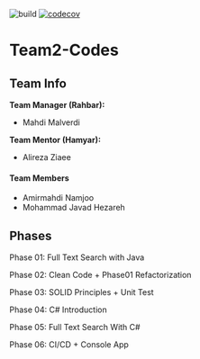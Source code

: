 ![build](https://github.com/Star-Academy/Team2-Codes/workflows/build/badge.svg)
[![codecov](https://codecov.io/gh/Star-Academy/Team2-Codes/branch/master/graph/badge.svg)](https://codecov.io/gh/Star-Academy/Team2-Codes)


# Team2-Codes

## Team Info

**Team Manager (Rahbar):**

* Mahdi Malverdi



**Team Mentor (Hamyar):**

* Alireza Ziaee



#### Team Members
* Amirmahdi Namjoo
* Mohammad Javad Hezareh


## Phases

Phase 01: Full Text Search with Java

Phase 02: Clean Code + Phase01 Refactorization

Phase 03: SOLID Principles + Unit Test

Phase 04: C# Introduction

Phase 05: Full Text Search With C#

Phase 06: CI/CD + Console App


